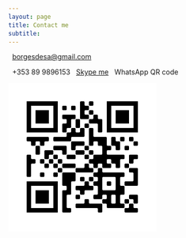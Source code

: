 ```yaml
---
layout: page
title: Contact me
subtitle: 
---
```


<script src="https://kit.fontawesome.com/9bce3c5b69.js" crossorigin="anonymous"></script>

<font size="2"></font><i class="fas fa-envelope"></i>&nbsp;&nbsp;<a href="mailto:borgesdesa@gmail.com">borgesdesa@gmail.com</a>

<i class="fas fa-mobile-alt"></i>&nbsp;&nbsp;+353 89 9896153 
<i class="fab fa-skype"></i>&nbsp;&nbsp;<a href="skype:brunsborgs?chat">Skype me</a> 
<i class="fab fa-whatsapp"></i>&nbsp;&nbsp;WhatsApp QR code</font>

<img src="https://github.com/borgesdesa/borgesdesa.github.io/blob/master/assets/img/qrwhatsapp.png?raw=true" align="left">